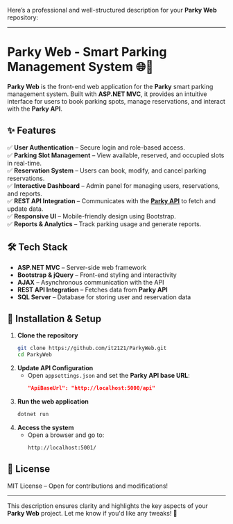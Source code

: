 Here’s a professional and well-structured description for your **Parky Web** repository:  

---

# Parky Web - Smart Parking Management System 🌐🚗  

**Parky Web** is the front-end web application for the **Parky** smart parking management system. Built with **ASP.NET MVC**, it provides an intuitive interface for users to book parking spots, manage reservations, and interact with the **Parky API**.  

## ✨ Features  
✅ **User Authentication** – Secure login and role-based access.  
✅ **Parking Slot Management** – View available, reserved, and occupied slots in real-time.  
✅ **Reservation System** – Users can book, modify, and cancel parking reservations.  
✅ **Interactive Dashboard** – Admin panel for managing users, reservations, and reports.  
✅ **REST API Integration** – Communicates with the **[Parky API](https://github.com/it2121/Parky)** to fetch and update data.  
✅ **Responsive UI** – Mobile-friendly design using Bootstrap.  
✅ **Reports & Analytics** – Track parking usage and generate reports.  

## 🛠️ Tech Stack  
- **ASP.NET MVC** – Server-side web framework  
- **Bootstrap & jQuery** – Front-end styling and interactivity  
- **AJAX** – Asynchronous communication with the API  
- **REST API Integration** – Fetches data from **Parky API**  
- **SQL Server** – Database for storing user and reservation data  

## 🚀 Installation & Setup  
1. **Clone the repository**  
   ```bash
   git clone https://github.com/it2121/ParkyWeb.git
   cd ParkyWeb
   ```
2. **Update API Configuration**  
   - Open `appsettings.json` and set the **Parky API base URL**:  
     ```json
     "ApiBaseUrl": "http://localhost:5000/api"
     ```
3. **Run the web application**  
   ```bash
   dotnet run
   ```
4. **Access the system**  
   - Open a browser and go to:  
     ```
     http://localhost:5001/
     ```

## 📜 License  
MIT License – Open for contributions and modifications!  

---

This description ensures clarity and highlights the key aspects of your **Parky Web** project. Let me know if you'd like any tweaks! 🚀
